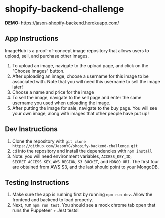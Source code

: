 # shopify-backend-challenge

**DEMO:** https://jason-shopify-backend.herokuapp.com/

## App Instructions
ImageHub is a proof-of-concept image repository that allows users to upload, sell, and purchase other images.

1. To upload an image, navigate to the upload page, and click on the "Choose Images" button. 
2. After uploading an image, choose a username for this image to be associated with. Note that you will need this username to sell the image later!
3. Choose a name and price for the image
4. To sell the image, navigate to the sell page and enter the same username you used when uploading the image.
5. After putting the image for sale, navigate to the buy page. You will see your own image, along with images that other people have put up!

## Dev Instructions
1. Clone the repository with `git clone https://github.com/JasonYG/shopify-backend-challenge.git`
2. `cd` into the repository and install the dependencies with `npm install`
3. Note: you will need environment variables, `ACCESS_KEY_ID`, `SECRET_ACCESS_KEY`, `AWS_REGION`, `S3_BUCKET`, and `MONGO_URI`. The first four are obtained from AWS S3, and the last should point to your MongoDB.

## Testing Instructions
1. Make sure the app is running first by running `npm run dev`. Allow the frontend and backend to load properly.
2. Next, run `npm run test`. You should see a mock chrome tab open that runs the Puppeteer + Jest tests!

